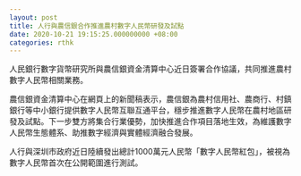 ```yaml
---
layout: post
title: 人行與農信銀合作推進農村數字人民幣研發及試點
date: 2020-10-21 19:15:25.000000000 +08:00
categories: rthk
---
```


人民銀行數字貨幣研究所與農信銀資金清算中心近日簽署合作協議，共同推進農村數字人民幣相關業務。

農信銀資金清算中心在網頁上的新聞稿表示，農信銀為農村信用社、農商行、村鎮銀行等中小銀行提供數字人民幣互聯互通平台，穩步推進數字人民幣在農村地區研發及試點。下一步雙方將集合行業優勢，加快推進合作項目落地生效，為維護數字人民幣生態體系、助推數字經濟與實體經濟融合發展。

人行與深圳市政府近日陸續發出總計1000萬元人民幣「數字人民幣紅包」，被視為數字人民幣首次在公開範圍進行測試。
